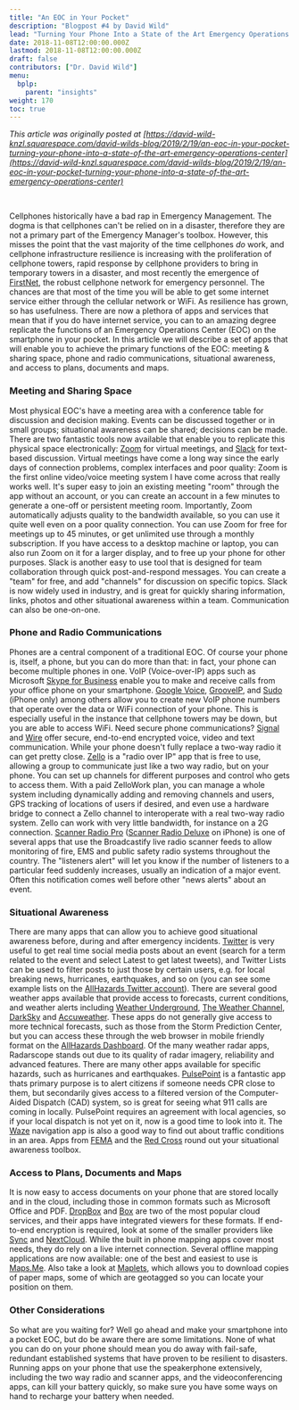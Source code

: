 ```yaml
---
title: "An EOC in Your Pocket"
description: "Blogpost #4 by David Wild"
lead: "Turning Your Phone Into a State of the Art Emergency Operations Center"
date: 2018-11-08T12:00:00.000Z
lastmod: 2018-11-08T12:00:00.000Z
draft: false
contributors: ["Dr. David Wild"]
menu:
  bplp:
    parent: "insights"
weight: 170
toc: true
---
```

 
*This article was originally posted at [https://david-wild-knzl.squarespace.com/david-wilds-blog/2019/2/19/an-eoc-in-your-pocket-turning-your-phone-into-a-state-of-the-art-emergency-operations-center](https://david-wild-knzl.squarespace.com/david-wilds-blog/2019/2/19/an-eoc-in-your-pocket-turning-your-phone-into-a-state-of-the-art-emergency-operations-center)*

&nbsp;  

Cellphones historically have a bad rap in Emergency Management. The  dogma is that cellphones can't be relied on in a disaster, therefore  they are not a primary part of the Emergency Manager's toolbox. However,  this misses the point that the vast majority of the time cellphones *do*  work, and cellphone infrastructure resilience is increasing with the  proliferation of cellphone towers, rapid response by cellphone providers  to bring in temporary towers in a disaster, and most recently the  emergence of [FirstNet](https://firstnet.gov/), the robust cellphone network for emergency personnel. The chances are  that most of the time you will be able to get some internet service  either through the cellular network or WiFi. As resilience has grown, so  has usefulness. There are now a plethora of apps and services that mean  that if you do have internet service, you can to an amazing degree  replicate the functions of an Emergency Operations Center (EOC) on the  smartphone in your pocket. In this article we will describe a set of  apps that will enable you to achieve the primary functions of the EOC:  meeting & sharing space, phone and radio communications, situational  awareness, and access to plans, documents and maps.

### Meeting and Sharing Space

Most physical EOC's have a meeting area with a conference table for  discussion and decision making. Events can be discussed together or in small groups; situational awareness can be shared; decisions can be  made. There are two fantastic tools now available that enable you to replicate this physical space electronically: [Zoom](https://zoom.us/) for virtual meetings, and [Slack](https://slack.com/) for text-based discussion. Virtual meetings have come a long way since  the early days of connection problems, complex interfaces and poor quality: Zoom is the first online video/voice meeting system I have come  across that really works well. It's super easy to join an existing  meeting "room" through the app without an account, or you can create an  account in a few minutes to generate a one-off or persistent meeting  room. Importantly, Zoom automatically adjusts quality to the bandwidth available, so you can use it quite well even on a poor quality connection. You can use Zoom for free for meetings up to 45 minutes, or get unlimited use through a monthly subscription. If you have access to a  desktop machine or laptop, you can also run Zoom on it for a larger display, and to free up your phone for other purposes. Slack is another easy to use tool that is designed for team collaboration through quick post-and-respond messages. You can create a "team" for free, and add  "channels" for discussion on specific topics. Slack is now widely used  in industry, and is great for quickly sharing information, links, photos  and other situational awareness within a team. Communication can also  be one-on-one.

### Phone and Radio Communications  

Phones  are a central component of a traditional EOC. Of course your phone is, itself, a phone, but you can do more than that: in fact, your phone can  become multiple phones in one. VoIP (Voice-over-IP) apps such as  Microsoft [Skype for Business](https://www.microsoft.com/en-us/microsoft-365/previous-versions/skype-for-business-online) enable you to make and receive calls from your office phone on your smartphone. [Google Voice](https://www.google.com/voice), [GrooveIP](https://snrblabs.com/GrooVeIp/), and [Sudo](https://mysudo.com/) (iPhone only) among others allow you to create new VoIP phone numbers that operate over the data or WiFi connection of your phone. This is especially useful in the instance that cellphone towers may be down, but  you are able to access WiFi. Need secure phone communications? [Signal](https://www.signal.org/) and [Wire](https://wire.com/en/) offer secure, end-to-end encrypted voice, video and text communication.  While your phone doesn't fully replace a two-way radio it can get  pretty close. [Zello](https://zello.com/) is a  "radio over IP" app that is free to use, allowing a group to  communicate just like a two way radio, but on your phone. You can set up channels for different purposes and control who gets to access them.  With a paid ZelloWork plan, you can manage a whole system including  dynamically adding and removing channels and users, GPS tracking of  locations of users if desired, and even use a hardware bridge to connect a Zello channel to interoperate with a real two-way radio system. Zello can work with very little bandwidth, for instance on a 2G connection. [Scanner Radio Pro](https://play.google.com/store/apps/details?id=com.scannerradio_pro&hl=en) ([Scanner Radio Deluxe](https://apps.apple.com/us/app/scanner-radio-deluxe/id498405045) on iPhone) is one of several apps that use the Broadcastify live radio  scanner feeds to allow monitoring of fire, EMS and public safety radio  systems throughout the country. The "listeners alert" will let you know  if the number of listeners to a particular feed suddenly increases, usually an indication of a major event. Often this notification comes  well before other "news alerts" about an event.

### Situational Awareness

There are many apps that can allow you to achieve good situational awareness before, during and after emergency incidents. [Twitter](https://twitter.com/) is very useful to get real time social media posts about an event (search for a term related to the event and select Latest to get latest  tweets), and Twitter Lists can be used to filter posts to just those by certain users, e.g. for local breaking news, hurricanes, earthquakes, and so on (you can see some example lists on the [AllHazards Twitter account](https://twitter.com/allhazardsblog/lists)). There are several good weather apps available that provide access to forecasts, current conditions, and weather alerts including [Weather Underground](https://www.wunderground.com/download), [The Weather Channel](https://weather.com/), [DarkSky](https://darksky.net/app) and [Accuweather](https://corporate.accuweather.com/resources/downloads/). These apps do not generally give access to more technical forecasts, such as those from the Storm Prediction Center, but you can access these through the web browser in mobile friendly format on the [AllHazards Dashboard](https://wildci.com/allhazards/). Of the many weather radar apps, Radarscope stands out due to its  quality of radar imagery, reliability and advanced features. There are  many other apps available for specific hazards, such as hurricanes and earthquakes. [PulsePoint](https://www.pulsepoint.org/) is a fantastic app thats primary purpose is to alert citizens if  someone needs CPR close to them, but secondarily gives access to a filtered version of the Computer-Aided Dispatch (CAD) system, so is  great for seeing what 911 calls are coming in locally. PulsePoint requires an agreement with local agencies, so if your local dispatch is not yet on it, now is a good time to look into it. The [Waze](https://www.waze.com/) navigation app is also a good way to find out about traffic conditions in an area. Apps from [FEMA](https://www.fema.gov/about/news-multimedia/mobile-app-text-messages) and the [Red Cross](https://www.redcross.org/get-help/how-to-prepare-for-emergencies/mobile-apps.html) round out your situational awareness toolbox.

### Access to Plans, Documents and Maps  

It  is now easy to access documents on your phone that are stored locally and in the cloud, including those in common formats such as Microsoft  Office and PDF. [DropBox](https://www.dropbox.com/) and [Box](https://www.box.com/) are two of the most popular cloud services, and their apps have  integrated viewers for these formats. If end-to-end encryption is  required, look at some of the smaller providers like [Sync](https://www.sync.com/) and [NextCloud](https://nextcloud.com/). While the built in phone mapping apps cover most needs, they do rely on a live internet connection. Several offline mapping applications are now available: one of the best and easiest to use is [Maps.Me](https://maps.me/). Also take a look at [Maplets](https://www.mobilemaplets.com), which allows you to download copies of paper maps, some of which are geotagged so you can locate your position on them.

### Other Considerations

So what are you waiting for? Well go ahead and make your smartphone into a pocket EOC, but do be aware there are some limitations. None of what you can do on your phone should mean you do away with fail-safe, redundant established systems that have proven to be resilient to  disasters. Running apps on your phone that use the speakerphone  extensively, including the two way radio and scanner apps, and the  videoconferencing apps, can kill your battery quickly, so make sure you  have some ways on hand to recharge your battery when needed.
